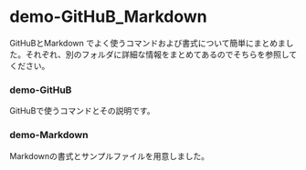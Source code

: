 # demo-GitHuB_Markdown
GitHuBとMarkdown でよく使うコマンドおよび書式について簡単にまとめました。それぞれ、別のフォルダに詳細な情報をまとめてあるのでそちらを参照してください。

### demo-GitHuB
GitHuBで使うコマンドとその説明です。

### demo-Markdown
Markdownの書式とサンプルファイルを用意しました。